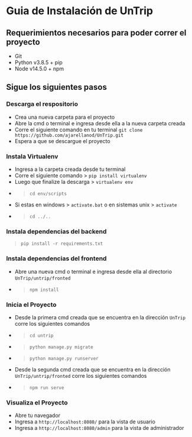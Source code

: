 # Guia de Instalación de UnTrip

## Requerimientos necesarios para poder correr el proyecto

* Git
* Python v3.8.5 + pip
* Node v14.5.0 + npm

## Sigue los siguientes pasos

### Descarga el respositorio

* Crea una nueva carpeta para el proyecto
* Abre la cmd o terminal e ingresa desde ella a la nueva carpeta creada
* Corre el siguiente comando en tu terminal `git clone https://github.com/ajarellanod/UnTrip.git`
* Espera a que se descargue el proyecto

### Instala Virtualenv

* Ingresa a la carpeta creada desde tu terminal
* Corre el siguiente comando > `pip install virtualenv`
* Luego que finalize la descarga > `virtualenv env`
* > `cd env/scripts`
* Si estas en windows > `activate.bat` o en sistemas unix > `activate`
* > `cd ../..`

### Instala dependencias del backend

> `pip install -r requirements.txt`

### Instala dependencias del frontend

* Abre una nueva cmd o terminal e ingresa desde ella al directorio `UnTrip/untrip/fronted`
* > `npm install`

### Inicia el Proyecto

* Desde la primera cmd creada que se encuentra en la dirección `UnTrip` corre los siguientes comandos
* > `cd untrip`
* > `python manage.py migrate`
* > `python manage.py runserver`

* Desde la segunda cmd creada que se encuentra en la dirección `UnTrip/untrip/fronted` corre los siguientes comandos
* > `npm run serve`

### Visualiza el Proyecto

* Abre tu navegador
* Ingresa a `http://localhost:8080/` para la vista de usuario
* Ingresa a `http://localhost:8080/admin` para la vista de administrador